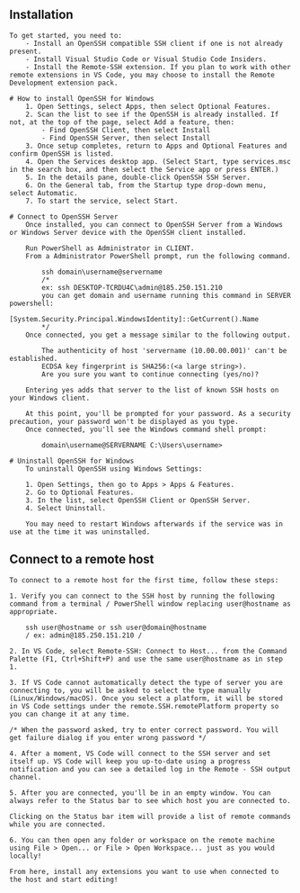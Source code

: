 ## Installation
	To get started, you need to:
		- Install an OpenSSH compatible SSH client if one is not already present.
		- Install Visual Studio Code or Visual Studio Code Insiders.
		- Install the Remote-SSH extension. If you plan to work with other remote extensions in VS Code, you may choose to install the Remote Development extension pack.

	# How to install OpenSSH for Windows
		1. Open Settings, select Apps, then select Optional Features.
		2. Scan the list to see if the OpenSSH is already installed. If not, at the top of the page, select Add a feature, then:
			- Find OpenSSH Client, then select Install
			- Find OpenSSH Server, then select Install
		3. Once setup completes, return to Apps and Optional Features and confirm OpenSSH is listed.
		4. Open the Services desktop app. (Select Start, type services.msc in the search box, and then select the Service app or press ENTER.)
		5. In the details pane, double-click OpenSSH SSH Server.
		6. On the General tab, from the Startup type drop-down menu, select Automatic.
		7. To start the service, select Start.

	# Connect to OpenSSH Server
		Once installed, you can connect to OpenSSH Server from a Windows or Windows Server device with the OpenSSH client installed.

		Run PowerShell as Administrator in CLIENT.
		From a Administrator PowerShell prompt, run the following command.

			ssh domain\username@servername
			/*
			ex: ssh DESKTOP-TCRDU4C\admin@185.250.151.210
			you can get domain and username running this command in SERVER powershell:
				[System.Security.Principal.WindowsIdentity]::GetCurrent().Name
			*/
		Once connected, you get a message similar to the following output.

			The authenticity of host 'servername (10.00.00.001)' can't be established.
			ECDSA key fingerprint is SHA256:(<a large string>).
			Are you sure you want to continue connecting (yes/no)?

		Entering yes adds that server to the list of known SSH hosts on your Windows client.

		At this point, you'll be prompted for your password. As a security precaution, your password won't be displayed as you type.
		Once connected, you'll see the Windows command shell prompt:

			domain\username@SERVERNAME C:\Users\username>

	# Uninstall OpenSSH for Windows
		To uninstall OpenSSH using Windows Settings:

		1. Open Settings, then go to Apps > Apps & Features.
		2. Go to Optional Features.
		3. In the list, select OpenSSH Client or OpenSSH Server.
		4. Select Uninstall.

		You may need to restart Windows afterwards if the service was in use at the time it was uninstalled.


## Connect to a remote host

	To connect to a remote host for the first time, follow these steps:

	1. Verify you can connect to the SSH host by running the following command from a terminal / PowerShell window replacing user@hostname as appropriate.

		ssh user@hostname or ssh user@domain@hostname
		/ ex: admin@185.250.151.210 /

	2. In VS Code, select Remote-SSH: Connect to Host... from the Command Palette (F1, Ctrl+Shift+P) and use the same user@hostname as in step 1.

	3. If VS Code cannot automatically detect the type of server you are connecting to, you will be asked to select the type manually (Linux/Windows/macOS). Once you select a platform, it will be stored in VS Code settings under the remote.SSH.remotePlatform property so you can change it at any time.

	/* When the password asked, try to enter correct password. You will get failure dialog if you enter wrong password */

	4. After a moment, VS Code will connect to the SSH server and set itself up. VS Code will keep you up-to-date using a progress notification and you can see a detailed log in the Remote - SSH output channel.

	5. After you are connected, you'll be in an empty window. You can always refer to the Status bar to see which host you are connected to.

	Clicking on the Status bar item will provide a list of remote commands while you are connected.

	6. You can then open any folder or workspace on the remote machine using File > Open... or File > Open Workspace... just as you would locally!

	From here, install any extensions you want to use when connected to the host and start editing!
